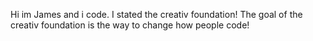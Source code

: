 Hi
im James and i code.
I stated the creativ foundation! The goal of the creativ foundation is the way to change how people code!
